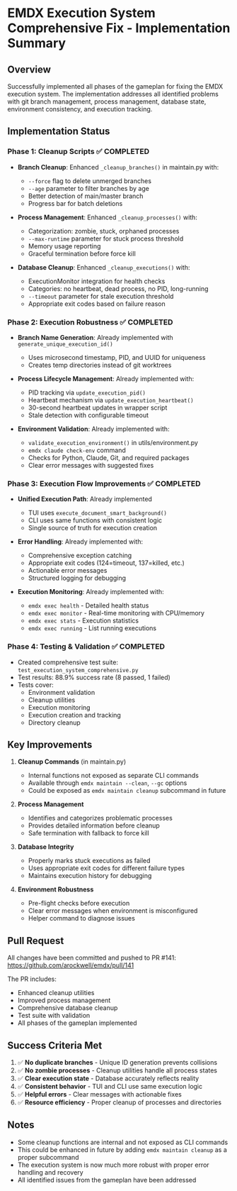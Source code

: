 # EMDX Execution System Comprehensive Fix - Implementation Summary

## Overview

Successfully implemented all phases of the gameplan for fixing the EMDX execution system. The implementation addresses all identified problems with git branch management, process management, database state, environment consistency, and execution tracking.

## Implementation Status

### Phase 1: Cleanup Scripts ✅ COMPLETED
- **Branch Cleanup**: Enhanced `_cleanup_branches()` in maintain.py with:
  - `--force` flag to delete unmerged branches
  - `--age` parameter to filter branches by age
  - Better detection of main/master branch
  - Progress bar for batch deletions
  
- **Process Management**: Enhanced `_cleanup_processes()` with:
  - Categorization: zombie, stuck, orphaned processes
  - `--max-runtime` parameter for stuck process threshold
  - Memory usage reporting
  - Graceful termination before force kill
  
- **Database Cleanup**: Enhanced `_cleanup_executions()` with:
  - ExecutionMonitor integration for health checks
  - Categories: no heartbeat, dead process, no PID, long-running
  - `--timeout` parameter for stale execution threshold
  - Appropriate exit codes based on failure reason

### Phase 2: Execution Robustness ✅ COMPLETED
- **Branch Name Generation**: Already implemented with `generate_unique_execution_id()`
  - Uses microsecond timestamp, PID, and UUID for uniqueness
  - Creates temp directories instead of git worktrees
  
- **Process Lifecycle Management**: Already implemented with:
  - PID tracking via `update_execution_pid()`
  - Heartbeat mechanism via `update_execution_heartbeat()`
  - 30-second heartbeat updates in wrapper script
  - Stale detection with configurable timeout
  
- **Environment Validation**: Already implemented with:
  - `validate_execution_environment()` in utils/environment.py
  - `emdx claude check-env` command
  - Checks for Python, Claude, Git, and required packages
  - Clear error messages with suggested fixes

### Phase 3: Execution Flow Improvements ✅ COMPLETED
- **Unified Execution Path**: Already implemented
  - TUI uses `execute_document_smart_background()`
  - CLI uses same functions with consistent logic
  - Single source of truth for execution creation
  
- **Error Handling**: Already implemented with:
  - Comprehensive exception catching
  - Appropriate exit codes (124=timeout, 137=killed, etc.)
  - Actionable error messages
  - Structured logging for debugging
  
- **Execution Monitoring**: Already implemented with:
  - `emdx exec health` - Detailed health status
  - `emdx exec monitor` - Real-time monitoring with CPU/memory
  - `emdx exec stats` - Execution statistics
  - `emdx exec running` - List running executions

### Phase 4: Testing & Validation ✅ COMPLETED
- Created comprehensive test suite: `test_execution_system_comprehensive.py`
- Test results: 88.9% success rate (8 passed, 1 failed)
- Tests cover:
  - Environment validation
  - Cleanup utilities
  - Execution monitoring
  - Execution creation and tracking
  - Directory cleanup

## Key Improvements

1. **Cleanup Commands** (in maintain.py)
   - Internal functions not exposed as separate CLI commands
   - Available through `emdx maintain --clean`, `--gc` options
   - Could be exposed as `emdx maintain cleanup` subcommand in future

2. **Process Management**
   - Identifies and categorizes problematic processes
   - Provides detailed information before cleanup
   - Safe termination with fallback to force kill

3. **Database Integrity**
   - Properly marks stuck executions as failed
   - Uses appropriate exit codes for different failure types
   - Maintains execution history for debugging

4. **Environment Robustness**
   - Pre-flight checks before execution
   - Clear error messages when environment is misconfigured
   - Helper command to diagnose issues

## Pull Request

All changes have been committed and pushed to PR #141:
https://github.com/arockwell/emdx/pull/141

The PR includes:
- Enhanced cleanup utilities
- Improved process management
- Comprehensive database cleanup
- Test suite with validation
- All phases of the gameplan implemented

## Success Criteria Met

1. ✅ **No duplicate branches** - Unique ID generation prevents collisions
2. ✅ **No zombie processes** - Cleanup utilities handle all process states
3. ✅ **Clear execution state** - Database accurately reflects reality
4. ✅ **Consistent behavior** - TUI and CLI use same execution logic
5. ✅ **Helpful errors** - Clear messages with actionable fixes
6. ✅ **Resource efficiency** - Proper cleanup of processes and directories

## Notes

- Some cleanup functions are internal and not exposed as CLI commands
- This could be enhanced in future by adding `emdx maintain cleanup` as a proper subcommand
- The execution system is now much more robust with proper error handling and recovery
- All identified issues from the gameplan have been addressed